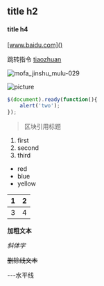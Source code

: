 ## title h2

#### title h4

[www.baidu.com]()

跳转指令 [tiaozhuan](./second.md)

![mofa_jinshu_mulu-029](D:\Typora\mofa_jinshu_mulu-029.jpg)

![picture](https://ss0.bdstatic.com/70cFuHSh_Q1YnxGkpoWK1HF6hhy/it/u=2496571732,442429806&fm=26&gp=0.jpg)

```javascript
$(document).ready(function(){
	alert('two');
});
```

> 区块引用标题



1. first
2. second
3. third

- red
- blue
- yellow

| 1    | 2    |
| ---- | ---- |
| 3    | 4    |

**加粗文本**

*斜体字*

~~删除线文本~~

---水平线